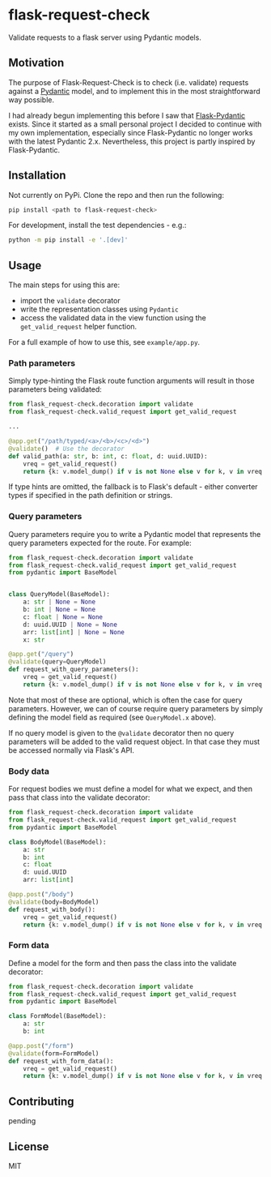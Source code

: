 # flask-request-check

Validate requests to a flask server using Pydantic models.

## Motivation

The purpose of Flask-Request-Check is to check (i.e. validate) requests against a [Pydantic](https://docs.pydantic.dev/latest/) model, and to implement this in the most straightforward way possible.

I had already begun implementing this before I saw that [Flask-Pydantic](https://github.com/bauerji/flask-pydantic) exists. Since it started as a small personal project I decided to continue with my own implementation, especially since Flask-Pydantic no longer works with the latest Pydantic 2.x. Nevertheless, this project is partly inspired by Flask-Pydantic.

## Installation

Not currently on PyPi. Clone the repo and then run the following:

```sh
pip install <path to flask-request-check>
```

For development, install the test dependencies - e.g.:

```sh
python -m pip install -e '.[dev]'
```

## Usage

The main steps for using this are:

- import the `validate` decorator
- write the representation classes using `Pydantic`
- access the validated data in the view function using the `get_valid_request` helper function.

For a full example of how to use this, see `example/app.py`.

### Path parameters

Simply type-hinting the Flask route function arguments will result in those parameters being validated:

```python
from flask_request-check.decoration import validate
from flask_request-check.valid_request import get_valid_request

...

@app.get("/path/typed/<a>/<b>/<c>/<d>")
@validate()  # Use the decorator
def valid_path(a: str, b: int, c: float, d: uuid.UUID):
    vreq = get_valid_request()
    return {k: v.model_dump() if v is not None else v for k, v in vreq.__dict__.items()}
```

If type hints are omitted, the fallback is to Flask's default - either converter types if specified in the path definition or strings.

### Query parameters

Query parameters require you to write a Pydantic model that represents the query parameters expected for the route. For example:

```python
from flask_request-check.decoration import validate
from flask_request-check.valid_request import get_valid_request
from pydantic import BaseModel


class QueryModel(BaseModel):
    a: str | None = None
    b: int | None = None
    c: float | None = None
    d: uuid.UUID | None = None
    arr: list[int] | None = None
    x: str

@app.get("/query")
@validate(query=QueryModel)
def request_with_query_parameters():
    vreq = get_valid_request()
    return {k: v.model_dump() if v is not None else v for k, v in vreq.__dict__.items()}
```

Note that most of these are optional, which is often the case for query parameters. However, we can of course require query parameters by simply defining the model field as required (see `QueryModel.x` above).

If no query model is given to the `@validate` decorator then no query parameters will be added to the valid request object. In that case they must be accessed normally via Flask's API.

### Body data

For request bodies we must define a model for what we expect, and then pass that class into the validate decorator:

```python
from flask_request-check.decoration import validate
from flask_request-check.valid_request import get_valid_request
from pydantic import BaseModel

class BodyModel(BaseModel):
    a: str
    b: int
    c: float
    d: uuid.UUID
    arr: list[int]

@app.post("/body")
@validate(body=BodyModel)
def request_with_body():
    vreq = get_valid_request()
    return {k: v.model_dump() if v is not None else v for k, v in vreq.__dict__.items()}
```

### Form data

Define a model for the form and then pass the class into the validate decorator:

```python
from flask_request-check.decoration import validate
from flask_request-check.valid_request import get_valid_request
from pydantic import BaseModel

class FormModel(BaseModel):
    a: str
    b: int

@app.post("/form")
@validate(form=FormModel)
def request_with_form_data():
    vreq = get_valid_request()
    return {k: v.model_dump() if v is not None else v for k, v in vreq.__dict__.items()}

```

## Contributing

pending

## License

MIT
